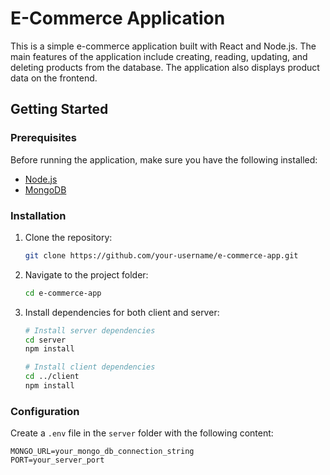 # E-Commerce Application

This is a simple e-commerce application built with React and Node.js. The main features of the application include creating, reading, updating, and deleting products from the database. The application also displays product data on the frontend.

## Getting Started

### Prerequisites

Before running the application, make sure you have the following installed:

- [Node.js](https://nodejs.org/)
- [MongoDB](https://www.mongodb.com/try/download/community)

### Installation

1. Clone the repository:

    ```bash
    git clone https://github.com/your-username/e-commerce-app.git
    ```

2. Navigate to the project folder:

    ```bash
    cd e-commerce-app
    ```

3. Install dependencies for both client and server:

    ```bash
    # Install server dependencies
    cd server
    npm install

    # Install client dependencies
    cd ../client
    npm install
    ```

### Configuration

Create a `.env` file in the `server` folder with the following content:

```env
MONGO_URL=your_mongo_db_connection_string
PORT=your_server_port
